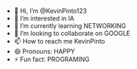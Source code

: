 - 👋 Hi, I’m @KevinPinto123
- 👀 I’m interested in IA
- 🌱 I’m currently learning NETWORKING
- 💞️ I’m looking to collaborate on GOOGLE
- 📫 How to reach me KevinPinto
- 😄 Pronouns: HAPPY
- ⚡ Fun fact: PROGRAMING

<!---
KevinPinto123/KevinPinto123 is a ✨ special ✨ repository because its `README.md` (this file) appears on your GitHub profile.
You can click the Preview link to take a look at your changes.
--->
